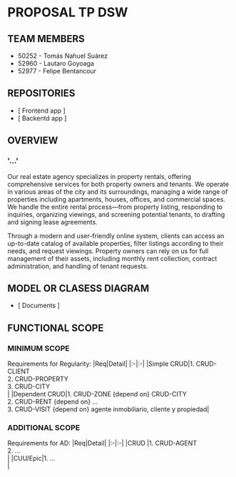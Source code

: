 # PROPOSAL TP DSW



## TEAM MEMBERS
* 50252 - Tomás Nahuel Suárez
* 52960 - Lautaro Goyoaga
* 52977 - Felipe Bentancour



## REPOSITORIES
* [ Frontend app ]
* [ Backentd app ]



## OVERVIEW

### '...'

Our real estate agency specializes in property rentals, offering comprehensive services for both property owners and tenants. We operate in various areas of the city and its surroundings, managing a wide range of properties including apartments, houses, offices, and commercial spaces. We handle the entire rental process—from property listing, responding to inquiries, organizing viewings, and screening potential tenants, to drafting and signing lease agreements.

Through a modern and user-friendly online system, clients can access an up-to-date catalog of available properties, filter listings according to their needs, and request viewings. Property owners can rely on us for full management of their assets, including monthly rent collection, contract administration, and handling of tenant requests.



## MODEL OR CLASESS DIAGRAM
* [ Documents ]



## FUNCTIONAL SCOPE

### MINIMUM SCOPE
Requirements for Regularity:
|Req|Detail|
|:-|:-|
|Simple CRUD|1. CRUD-CLIENT<br>2. CRUD-PROPERTY<br>3. CRUD-CITY<br>|
|Dependent CRUD|1. CRUD-ZONE {depend on} CRUD-CITY<br>2. CRUD-RENT {depend on} ...<br>3. CRUD-VISIT {depend on} agente inmobiliario, cliente y propiedad|

### ADDITIONAL SCOPE
Requirements for AD:
|Req|Detail|
|:-|:-|
|CRUD |1. CRUD-AGENT<br>2. ...<br>|
|CUU/Epic|1. ...<br>|
